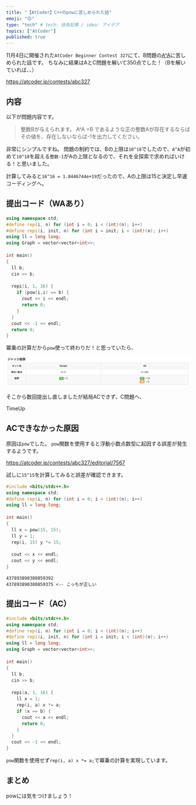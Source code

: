 ```yaml
---
title: "【AtCoder】C++のpowに苦しめられた話"
emoji: "😣"
type: "tech" # tech: 技術記事 / idea: アイデア
topics: ["AtCoder"]
published: true
---
```


11月4日に開催された`AtCoder Beginner Contest 327`にて、B問題の[A^A](https://atcoder.jp/contests/abc327/tasks/abc327_b)に苦しめられた話です。
ちなみに結果はAとC問題を解いて350点でした！（Bを解いていれば、、）

https://atcoder.jp/contests/abc327

## 内容
以下が問題内容です。
>整数Bが与えられます。 
> A^A =B であるような正の整数Aが存在するならばその値を、存在しないならば-1を出力してください。

非常にシンプルですね。
問題の制約では、Bの上限は`10^18`でしたので、`A^A`が初めて`10^18`を超える`整数-1`がAの上限となるので、それを全探索で求めればいける！と思いました。

計算してみると`16^16 = 1.8446744e+19`だったので、Aの上限は15と決定し早速コーディングへ。

## 提出コード（WAあり）
```cpp
using namespace std;
#define rep(i, n) for (int i = 0; i < (int)(n); i++)
#define repi(i, init, n) for (int i = init; i < (int)(n); i++)
using ll = long long;
using Graph = vector<vector<int>>;

int main()
{
  ll b;
  cin >> b;

  repi(i, 1, 16) {
    if (pow(i,i) == b) {
      cout << i << endl;
      return 0;
    }
  }
  cout << -1 << endl;
  return 0;
}
```

冪乗の計算だから`pow`使って終わりだ！と思っていたら、

![](/images/atcoder-judge.png)

そこから数回提出し直しましたが結局ACできず、C問題へ、

TimeUp

## ACできなかった原因
原因は`pow`でした。
`pow`関数を使用すると浮動小数点数型に起因する誤差が発生するようです。

https://atcoder.jp/contests/abc327/editorial/7567

試しに`15^15`を計算してみると誤差が確認できます。

```cpp
#include <bits/stdc++.h>
using namespace std;
#define rep(i, n) for (int i = 0; i < (int)(n); i++)
using ll = long long;

int main()
{
  ll x = pow(15, 15);
  ll y = 1;
  rep(i, 15) y *= 15;

  cout << x << endl;
  cout << y << endl;
}
```

```txt:output
437893890380859392
437893890380859375 <-- こっちが正しい
```

## 提出コード（AC）

```cpp
#include <bits/stdc++.h>
using namespace std;
#define rep(i, n) for (int i = 0; i < (int)(n); i++)
#define repi(i, init, n) for (int i = init; i < (int)(n); i++)
using ll = long long;
using Graph = vector<vector<int>>;

int main()
{
  ll b;
  cin >> b;

  repi(a, 1, 16) {
    ll x = 1;
    rep(i, a) x *= a;
    if (x == b) {
      cout << a << endl;
      return 0;
    }
  }
  cout << -1 << endl;
}
```

`pow`関数を使用せず`rep(i, a) x *= a;`で冪乗の計算を実現しています。

## まとめ
powには気をつけましょう！